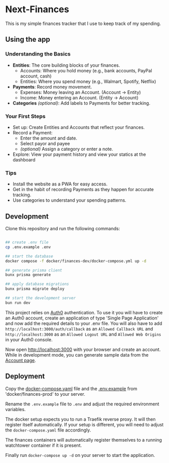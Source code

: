 # Next-Finances

This is my simple finances tracker that I use to keep track of my spending.

## Using the app

### Understanding the Basics

- **Entities**: The core building blocks of your finances.
    - Accounts: Where you hold money (e.g., bank accounts, PayPal account, cash)
    - Entities: Where you spend money (e.g., Walmart, Spotify, Netflix)
- **Payments**: Record money movement.
    - Expenses: Money leaving an Account. (Account -> Entity)
    - Income: Money entering an Account. (Entity -> Account)
- **Categories** *(optional)*: Add labels to Payments for better tracking.

### Your First Steps

- Set up: Create Entities and Accounts that reflect your finances.
- Record a Payment:
    - Enter the amount and date.
    - Select payor and payee
    - *(optional)* Assign a category or enter a note.
- Explore: View your payment history and view your statics at the dashboard

### Tips

- Install the website as a PWA for easy access.
- Get in the habit of recording Payments as they happen for accurate tracking.
- Use categories to understand your spending patterns.

## Development

Clone this repository and run the following commands:

```bash

## create .env file
cp .env.example .env

## start the database
docker compose -f docker/finances-dev/docker-compose.yml up -d

## generate prisma client
bunx prisma generate

## apply database migrations
bunx prisma migrate deploy

## start the development server
bun run dev

```

This project relies on [Auth0](https://auth0.com) authentication. To use it you will have to create an Auth0 account,
create an application of type 'Single Page Application' and now add the required details to your .env file.
You will also have to add `http://localhost:3000/auth/callback` as an `Allowed Callback URL` and `http://localhost:3000`
as an `Allowed Logout URL` and `Allowed Web Origins` in your Auth0 console.

Now open [http://localhost:3000](http://localhost:3000) with your browser and create an account.
While in development mode, you can generate sample data from the [Account page](http://localhost:3000/account).

## Deployment

Copy the [docker-compose.yaml](./docker/finances-prod/docker-compose.yaml) file and
the [.env.example](./docker/finances-prod/.env.example) from 'docker/finances-prod' to your server.

Rename the `.env.example` file to `.env` and adjust the required environment variables.

The docker setup expects you to run a Traefik reverse proxy. It will then register itself automatically.
If your setup is different, you will need to adjust the `docker-compose.yaml` file accordingly.

The finances containers will automatically register themselves to a running watchtower container if it is present.

Finally run `docker-compose up -d` on your server to start the application.
